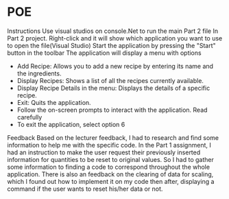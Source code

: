 # POE
Instructions
Use visual studios on console.Net to run the main Part 2 file 
In Part 2 project. Right-click and it will show which application you want to use to open the file(Visual Studio)
Start the application by pressing the "Start" button in the toolbar
The application will display a menu with options
- Add Recipe: Allows you to add a new recipe by entering its name and the ingredients.
- Display Recipes: Shows a list of all the recipes currently available.
- Display Recipe Details in the menu: Displays the details of a specific recipe.
- Exit: Quits the application.
- Follow the on-screen prompts to interact with the application. Read carefully
- To exit the application, select option 6




Feedback
Based on the lecturer feedback, I had to research and find some information to help me with the specific code. In the Part 1 assignment, I had an instruction to make the user request their previously inserted information for quantities to be reset to original values. So I had to gather some information to finding a code to correspond throughout the whole application.
There is also an feedback on the clearing of data for scaling, which I found out how to implement it on my code then after, displaying a command if the user wants to reset his/her data or not.
